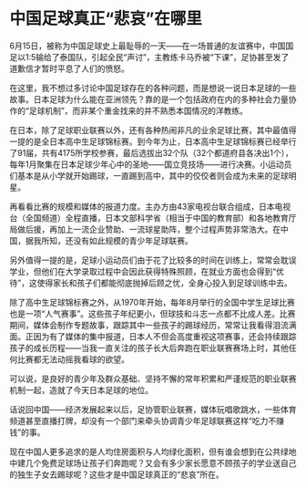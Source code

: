 # 中国足球真正“悲哀”在哪里

6月15日，被称为中国足球史上最耻辱的一天——在一场普通的友谊赛中，中国国足以1∶5输给了泰国队，引起全民“声讨”，主教练卡马乔被“下课”，足协甚至发了道歉信才暂时平息了人们的愤怒。 

在这里，我不想过多讨论中国足球存在的各种问题，而是想说一说日本足球的一些故事。日本足球为什么能在亚洲领先？靠的是一个包括政府在内的多种社会力量协作的“足球机制”，而非某个重金找来的并不熟悉本国情况的洋教练。 

在日本，除了足球职业联赛以外，还有各种热闹非凡的业余足球比赛，其中最值得一提的是全日本高中生足球锦标赛。到今年为止，日本高中生足球锦标赛已经举行了91届，共有4175所学校参赛，最后选拔出32个队（32个都道府县各决出1个），每年1月聚集在日本足球少年心中的圣地——国立竞技场——进行决赛。小运动员们基本是从小学就开始踢球，一直踢到高中，其中的佼佼者则会成为未来的足球明星。 

再看看比赛的规模和媒体的报道力度。主办方由43家电视台联合组成，日本电视台（全国频道）全程直播，日本文部科学省（相当于中国的教育部）和各地教育厅局做后援，再加上一流企业赞助、一流球星助阵，整个过程声势非常浩大。在中国，据我所知，还没有如此规模的青少年足球联赛。 

另外值得一提的是，足球小运动员们由于花了比较多的时间在训练上，常常会耽误学业，但他们在大学录取过程中会因此获得特殊照顾，在就业方面也会得到“优待”，这使得家长和孩子们都能彻底抛掉后顾之忧，全身心投入到足球训练中去。 

除了高中生足球锦标赛之外，从1970年开始，每年8月举行的全国中学生足球比赛也是一项“人气赛事”。这些孩子年纪更小，但球技和斗志一点都不比成人差。比赛期间，媒体会制作专题故事，跟踪其中一些孩子的踢球经历，常常让我看得泪流满面。正因为有了媒体的集中报道，日本人不但会高度重视这项赛事，还会持续跟踪孩子的成长历程——当我一直关注的孩子长大后奔跑在职业联赛赛场上时，其他任何比赛都无法动摇我看球的欲望。 

可以说，是良好的青少年及群众基础、坚持不懈的常年积累和严谨规范的职业联赛机制一起，造就了今天日本足球的地位。 

话说回中国——经济发展起来以后，足协管职业联赛，媒体玩唱歌跳水，一些体育频道甚至直播打牌，却没有一个部门来牵头协调青少年足球联赛这样“吃力不赚钱”的事。 

现在中国人更多追求的是人均住房面积与人均绿化面积，但有谁会想到在公共绿地中建几个免费足球场让孩子们奔跑呢？又会有多少家长愿意不顾孩子的学业送自己的独生子女去踢球呢？这些才是中国足球真正的“悲哀”所在。
